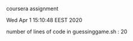 coursera assignment

Wed Apr  1 15:10:48 EEST 2020

number of lines of code in guessinggame.sh : 20
